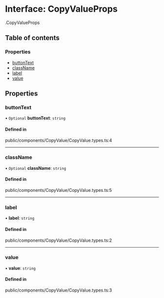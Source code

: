 # Interface: CopyValueProps

[<internal>](../wiki/%3Cinternal%3E).CopyValueProps

## Table of contents

### Properties

- [buttonText](../wiki/%3Cinternal%3E.CopyValueProps#buttontext)
- [className](../wiki/%3Cinternal%3E.CopyValueProps#classname)
- [label](../wiki/%3Cinternal%3E.CopyValueProps#label)
- [value](../wiki/%3Cinternal%3E.CopyValueProps#value)

## Properties

### buttonText

• `Optional` **buttonText**: `string`

#### Defined in

public/components/CopyValue/CopyValue.types.ts:4

___

### className

• `Optional` **className**: `string`

#### Defined in

public/components/CopyValue/CopyValue.types.ts:5

___

### label

• **label**: `string`

#### Defined in

public/components/CopyValue/CopyValue.types.ts:2

___

### value

• **value**: `string`

#### Defined in

public/components/CopyValue/CopyValue.types.ts:3
